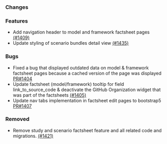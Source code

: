 ### Changes

### Features
- Add navigation header to model and framework factsheet pages [(#1409)](https://github.com/OpenEnergyPlatform/oeplatform/pull/1409)
- Update styling of scenario bundles detail view [(#1435)](https://github.com/OpenEnergyPlatform/oeplatform/pull/1435)

### Bugs
- Fixed a bug that displayed outdated data on model & framework factsheet pages because a cached version of the page was displayed [PR#1404](https://github.com/OpenEnergyPlatform/oeplatform/pull/1404)
- Update factsheet (model/framework) tooltip for field link_to_source_code & deactivate the GitHub Organization widget that was part of the factsheets [(#1405)](https://github.com/OpenEnergyPlatform/oeplatform/pull/1405)
- Update nav tabs implementation in factsheet edit pages to bootstrap5  [PR#1407](https://github.com/OpenEnergyPlatform/oeplatform/pull/1407)

### Removed
- Remove study and scenario factsheet feature and all related code and migrations. [(#1421)](https://github.com/OpenEnergyPlatform/oeplatform/pull/1421)